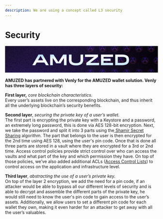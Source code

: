 ```yaml
---
description: We are using a concept called L3 security
---
```


# Security

![](<../../.gitbook/assets/Screenshot 2022-01-18 at 12.15.40.png>)

**AMUZED has partnered with Venly for the AMUZED wallet solution. Venly has three layers of security:**

**First layer,** _core blockchain characteristics._\
Every user’s assets live on the corresponding blockchain, and thus inherit all the underlying blockchain’s security benefits.

**Second layer**, _securing the private key of a user’s wallet._\
The first part is encrypting the private key with a Keystore and a password, an extremely long password, this is done via AES 128-bit encryption. Next, we take the password and split it into 3 parts using the[ Shamir Secret Sharing](https://en.wikipedia.org/wiki/Shamir's\_Secret\_Sharing) algorithm. The part that belongs to the user is then encrypted for the 2nd time using AES 128, using the user's pin code. Once that is done all three parts are stored in a vault where they are encrypted for a 3rd or 2nd time. Access control policies provide strict control over who can access the vaults and what part of the key and which permission they have. On top of those policies, we’ve also added additional ACLs ([Access Control Lists](https://en.wikipedia.org/wiki/Access\_control\_list)) to control access on the application and infrastructure level.

**Third layer**, _abstracting the use of a user’s private key._\
On top of the layer 2 encryption, we add the need for a pin code, if an attacker would be able to bypass all our different levels of security and is able to decrypt and assemble the different parts of the private key, he would still need to know the user's pin code to gain access to the user’s assets. Additionally, we allow users to set a different pin code for each wallet they own, making it even harder for an attacker to get away with all the user’s valuables.



